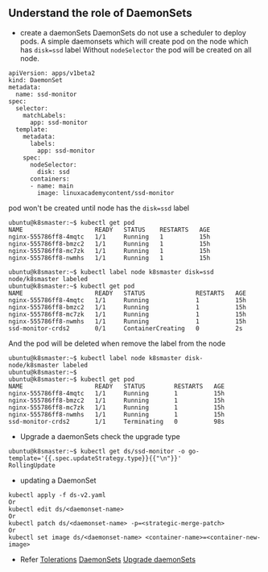## Understand the role of DaemonSets

- create a daemonSets
DaemonSets do not use a scheduler to deploy pods.
A simple daemonsets which will create pod on the node which has `disk=ssd` label
Without `nodeSelector` the pod will be created on all node.

```
apiVersion: apps/v1beta2
kind: DaemonSet
metadata:
  name: ssd-monitor
spec:
  selector:
    matchLabels:
      app: ssd-monitor
  template:
    metadata:
      labels:
        app: ssd-monitor
    spec:
      nodeSelector:
        disk: ssd
      containers:
      - name: main
        image: linuxacademycontent/ssd-monitor
```

pod won't be created until node has the `disk=ssd` label

```
ubuntu@k8smaster:~$ kubectl get pod
NAME                    READY   STATUS    RESTARTS   AGE
nginx-555786ff8-4mqtc   1/1     Running   1          15h
nginx-555786ff8-bmzc2   1/1     Running   1          15h
nginx-555786ff8-mc7zk   1/1     Running   1          15h
nginx-555786ff8-nwmhs   1/1     Running   1          15h

ubuntu@k8smaster:~$ kubectl label node k8smaster disk=ssd
node/k8smaster labeled
ubuntu@k8smaster:~$ kubectl get pod
NAME                    READY   STATUS              RESTARTS   AGE
nginx-555786ff8-4mqtc   1/1     Running             1          15h
nginx-555786ff8-bmzc2   1/1     Running             1          15h
nginx-555786ff8-mc7zk   1/1     Running             1          15h
nginx-555786ff8-nwmhs   1/1     Running             1          15h
ssd-monitor-crds2       0/1     ContainerCreating   0          2s
```

And the pod will be deleted when remove the label from the node 

```
ubuntu@k8smaster:~$ kubectl label node k8smaster disk-
node/k8smaster labeled
ubuntu@k8smaster:~$ 
ubuntu@k8smaster:~$ kubectl get pod
NAME                    READY   STATUS        RESTARTS   AGE
nginx-555786ff8-4mqtc   1/1     Running       1          15h
nginx-555786ff8-bmzc2   1/1     Running       1          15h
nginx-555786ff8-mc7zk   1/1     Running       1          15h
nginx-555786ff8-nwmhs   1/1     Running       1          15h
ssd-monitor-crds2       1/1     Terminating   0          98s
```

- Upgrade a daemonSets
check the upgrade type
```
ubuntu@k8smaster:~$ kubectl get ds/ssd-monitor -o go-template='{{.spec.updateStrategy.type}}{{"\n"}}'
RollingUpdate
```

- updating a DaemonSet
```
kubectl apply -f ds-v2.yaml
Or
kubectl edit ds/<daemonset-name>
Or
kubectl patch ds/<daemonset-name> -p=<strategic-merge-patch>
Or
kubectl set image ds/<daemonset-name> <container-name>=<container-new-image>
```

- Refer
[Tolerations](https://kubernetes.io/docs/concepts/configuration/taint-and-toleration/)
[DaemonSets](https://kubernetes.io/docs/concepts/workloads/controllers/daemonset/)
[Upgrade daemonSets](https://kubernetes.io/docs/tasks/manage-daemon/update-daemon-set/)

